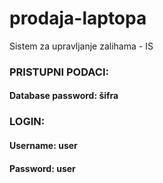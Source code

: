 # prodaja-laptopa
 Sistem za upravljanje zalihama - IS


### PRISTUPNI PODACI:

#### Database password: šifra

### LOGIN:
#### Username: user
#### Password: user

